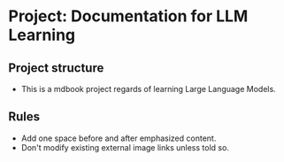 # Project: Documentation for LLM Learning

## Project structure

- This is a mdbook project regards of learning Large Language Models.

## Rules

- Add one space before and after emphasized content.
- Don't modify existing external image links unless told so.
